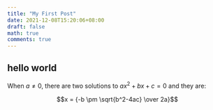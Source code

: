 ```yaml
---
title: "My First Post"
date: 2021-12-08T15:20:06+08:00
draft: false
math: true
comments: true
---
```



## hello world


When $a \ne 0$, there are two solutions to $ax^2 + bx + c = 0$ and they are: 

$$x = {-b \pm \sqrt{b^2-4ac} \over 2a}$$
